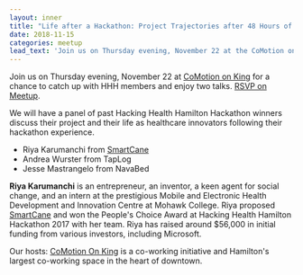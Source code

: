 ```yaml
---
layout: inner
title: "Life after a Hackathon: Project Trajectories after 48 Hours of Hacking - announcement"
date: 2018-11-15
categories: meetup
lead_text: 'Join us on Thursday evening, November 22 at the CoMotion on King for a chance to catch up with HHH members and enjoy two talks.'
---
```


Join us on Thursday evening, November 22 at [CoMotion on King](http://www.comotiongroup.ca/comotion-on-king/) for a chance to catch up with HHH members and enjoy two talks. [RSVP on Meetup](https://www.meetup.com/Hacking-Health-Hamilton/events/256197595/).

We will have a panel of past Hacking Health Hamilton Hackathon winners discuss their project and their life as healthcare innovators following their hackathon experience.

- Riya Karumanchi from [SmartCane](http://mysmartcane.ca/)
- Andrea Wurster from TapLog
- Jesse Mastrangelo from NavaBed

**Riya Karumanchi** is an entrepreneur, an inventor, a keen agent for social change, and an intern at the prestigious Mobile and Electronic Health Development and Innovation Centre at Mohawk College. Riya proposed [SmartCane](http://mysmartcane.ca/) and won the People's Choice Award at Hacking Health Hamilton Hackathon 2017 with her team. Riya has raised around $56,000 in initial funding from various investors, including Microsoft.

Our hosts: [CoMotion On King](http://www.comotiongroup.ca/comotion-on-king/) is a co-working initiative and Hamilton's largest co-working space in the heart of downtown.
